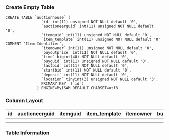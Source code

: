 ### Create Empty Table ###
```
CREATE TABLE `auctionhouse` (                                                       
                `id` int(11) unsigned NOT NULL default '0',                                       
                `auctioneerguid` int(11) unsigned NOT NULL default '0',                           
                `itemguid` int(11) unsigned NOT NULL default '0',                                 
                `item_template` int(11) unsigned NOT NULL default '0' COMMENT 'Item Identifier',  
                `itemowner` int(11) unsigned NOT NULL default '0',                                
                `buyoutprice` int(11) NOT NULL default '0',                                       
                `time` bigint(40) NOT NULL default '0',                                           
                `buyguid` int(11) unsigned NOT NULL default '0',                                  
                `lastbid` int(11) NOT NULL default '0',                                           
                `startbid` int(11) NOT NULL default '0',                                          
                `deposit` int(11) NOT NULL default '0',                                           
                `location` tinyint(3) unsigned NOT NULL default '3',                              
                PRIMARY KEY  (`id`)                                                               
              ) ENGINE=MyISAM DEFAULT CHARSET=utf8       
```

### Column Layout ###

| id | auctioneerguid | itemguid | item\_template | itemowner | buyoutprice | time | buyguid | lastbid | startbid | deposit | location |
|:---|:---------------|:---------|:---------------|:----------|:------------|:-----|:--------|:--------|:---------|:--------|:---------|
|    |                |          |                |           |             |      |         |         |          |         |          |
|    |                |          |                |           |             |      |         |         |          |         |          |

### Table Information ###